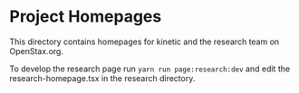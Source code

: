 # Project Homepages

This directory contains homepages for kinetic and the research team on OpenStax.org.

To develop the research page run `yarn run page:research:dev` and edit the research-homepage.tsx in the research directory.




